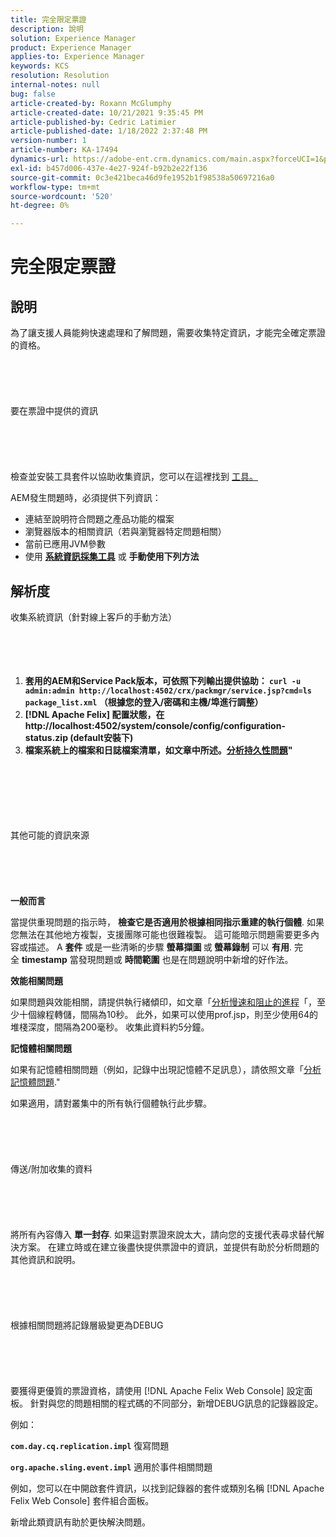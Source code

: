 ```yaml
---
title: 完全限定票證
description: 說明
solution: Experience Manager
product: Experience Manager
applies-to: Experience Manager
keywords: KCS
resolution: Resolution
internal-notes: null
bug: false
article-created-by: Roxann McGlumphy
article-created-date: 10/21/2021 9:35:45 PM
article-published-by: Cedric Latimier
article-published-date: 1/18/2022 2:37:48 PM
version-number: 1
article-number: KA-17494
dynamics-url: https://adobe-ent.crm.dynamics.com/main.aspx?forceUCI=1&pagetype=entityrecord&etn=knowledgearticle&id=8e3243d7-b632-ec11-b6e5-000d3a5ba97a
exl-id: b457d006-437e-4e27-924f-b92b2e22f136
source-git-commit: 0c3e421beca46d9fe1952b1f98538a50697216a0
workflow-type: tm+mt
source-wordcount: '520'
ht-degree: 0%

---
```


# 完全限定票證

## 說明


為了讓支援人員能夠快速處理和了解問題，需要收集特定資訊，才能完全確定票證的資格。
<br><br><br><br> <br><br>要在票證中提供的資訊<br><br><br><br> <br><br>
檢查並安裝工具套件以協助收集資訊，您可以在這裡找到 [工具。](https://helpx.adobe.com/experience-manager/kb/index/tools.html)

AEM發生問題時，必須提供下列資訊：

- 連結至說明符合問題之產品功能的檔案
- 瀏覽器版本的相關資訊（若與瀏覽器特定問題相關）
- 當前已應用JVM參數
- 使用 <b>[系統資訊採集工具](https://helpx.adobe.com/experience-manager/kb/support-info-collector.html)</b> 或 <b>手動使用下列方法</b>



## 解析度

收集系統資訊（針對線上客戶的手動方法）<br><br><br><br> 
1. <b>套用的AEM和Service Pack版本，可依照下列輸出提供協助： `curl -u admin:admin http://localhost:4502/crx/packmgr/service.jsp?cmd=ls  package_list.xml` （根據您的登入/密碼和主機/埠進行調整）</b>
2. <b>[!DNL Apache Felix] 配置狀態，在http://localhost:4502/system/console/config/configuration-status.zip (default安裝下)</b>
3. <b>檔案系統上的檔案和日誌檔案清單，如文章中所述。[分析持久性問題](https://helpx.adobe.com/experience-manager/kb/AnalyzePersistenceProblems.html)&quot;</b>

<br><br><br><br> <br><br>其他可能的資訊來源<br><br><br><br> <br><br>
<b>一般而言</b>

當提供重現問題的指示時， <b>檢查它是否適用於根據相同指示重建的執行個體</b>. 如果您無法在其他地方複製，支援團隊可能也很難複製。 這可能暗示問題需要更多內容或描述。
A <b>套件</b> 或是一些清晰的步驟 <b>螢幕擷圖 </b>或<b> 螢幕錄制</b> 可以 <b>有用</b>. 完全 <b>timestamp</b> 當發現問題或 <b>時間範圍</b> 也是在問題說明中新增的好作法。

<b>效能相關問題</b>

如果問題與效能相關，請提供執行緒傾印，如文章「[分析慢速和阻止的進程](https://helpx.adobe.com/experience-manager/kb/AnalyzeSlowAndBlockedProcesses.html)「，至少十個線程轉儲，間隔為10秒。 此外，如果可以使用prof.jsp，則至少使用64的堆棧深度，間隔為200毫秒。 收集此資料約5分鐘。

<b>記憶體相關問題</b>

如果有記憶體相關問題（例如，記錄中出現記憶體不足訊息），請依照文章「[分析記憶體問題](https://helpx.adobe.com/experience-manager/kb/AnalyzeMemoryProblems.html).&quot;

如果適用，請對叢集中的所有執行個體執行此步驟。
<br><br><br><br> <br><br>傳送/附加收集的資料<br><br><br><br> <br><br>
將所有內容傳入 <b>單一封存</b>. 如果這對票證來說太大，請向您的支援代表尋求替代解決方案。 在建立時或在建立後盡快提供票證中的資訊，並提供有助於分析問題的其他資訊和說明。
<br><br><br><br> <br><br>根據相關問題將記錄層級變更為DEBUG<br><br><br><br> <br><br>
要獲得更優質的票證資格，請使用 [!DNL Apache Felix Web Console]  設定面板。 針對與您的問題相關的程式碼的不同部分，新增DEBUG訊息的記錄器設定。

例如：

<b>`com.day.cq.replication.impl`</b> 復寫問題

<b>`org.apache.sling.event.impl`</b> 適用於事件相關問題

例如，您可以在中開啟套件資訊，以找到記錄器的套件或類別名稱 [!DNL Apache Felix Web Console]  套件組合面板。

新增此類資訊有助於更快解決問題。
